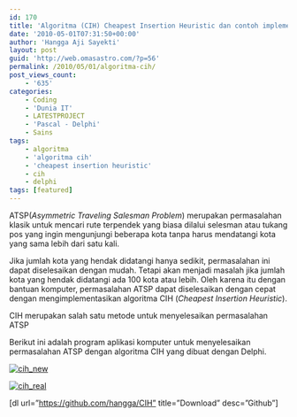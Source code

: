 ```yaml
---
id: 170
title: 'Algoritma (CIH) Cheapest Insertion Heuristic dan contoh implementasinya di Delphi'
date: '2010-05-01T07:31:50+00:00'
author: 'Hangga Aji Sayekti'
layout: post
guid: 'http://web.omasastro.com/?p=56'
permalink: /2010/05/01/algoritma-cih/
post_views_count:
    - '635'
categories:
    - Coding
    - 'Dunia IT'
    - LATESTPROJECT
    - 'Pascal - Delphi'
    - Sains
tags:
    - algoritma
    - 'algoritma cih'
    - 'cheapest insertion heuristic'
    - cih
    - delphi
tags: [featured]
---
```


ATSP(*Asymmetric Traveling Salesman Problem*) merupakan permasalahan klasik untuk mencari rute terpendek yang biasa dilalui selesman atau tukang pos yang ingin mengunjungi beberapa kota tanpa harus mendatangi kota yang sama lebih dari satu kali.

Jika jumlah kota yang hendak didatangi hanya sedikit, permasalahan ini dapat diselesaikan dengan mudah. Tetapi akan menjadi masalah jika jumlah kota yang hendak didatangi ada 100 kota atau lebih. Oleh karena itu dengan bantuan komputer, permasalahan ATSP dapat diselesaikan dengan cepat dengan mengimplementasikan algoritma CIH (*Cheapest Insertion Heuristic*).

CIH merupakan salah satu metode untuk menyelesaikan permasalahan ATSP

Berikut ini adalah program aplikasi komputer untuk menyelesaikan permasalahan ATSP dengan algoritma CIH yang dibuat dengan Delphi.

[![](http://hangga.github.io/blog/wp-content/uploads/2010/05/cih_new.jpg "cih_new")](http://hangga.github.io/blog/wp-content/uploads/2010/05/cih_new.jpg)

[![](http://hangga.github.io/blog/wp-content/uploads/2010/05/cih_real.jpg "cih_real")](http://hangga.github.io/blog/wp-content/uploads/2010/05/cih_real.jpg)

\[dl url=”https://github.com/hangga/CIH” title=”Download” desc=”Github”\]